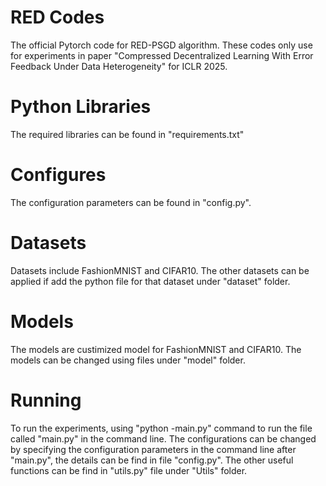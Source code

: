 # RED Codes
The official Pytorch code for RED-PSGD algorithm. These codes only use for experiments in paper "Compressed Decentralized Learning With Error Feedback Under Data Heterogeneity" for ICLR 2025.

# Python Libraries
The required libraries can be found in "requirements.txt"

# Configures
The configuration parameters can be found in "config.py".

# Datasets
Datasets include FashionMNIST and CIFAR10. The other datasets can be applied if add the python file for that dataset under "dataset" folder.

# Models
The models are custimized model for FashionMNIST and CIFAR10. The models can be changed using files under "model" folder.

# Running
To run the experiments, using "python -main.py" command to run the file called "main.py" in the command line. The configurations can be changed by specifying the configuration parameters in the command line after "main.py", the details can be find in file "config.py". The other useful functions can be find in "utils.py" file under "Utils" folder.
